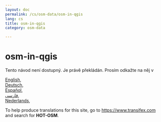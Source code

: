 ```yaml
---
layout: doc
permalink: /cs/osm-data/osm-in-qgis
lang: cs
title: osm-in-qgis
category: osm-data

---
```


osm-in-qgis  
=================  

Tento návod není dostupný. Je právě překládán. Prosím odkažte na něj v   

[English](/en/osm-data/osm-in-qgis),  
[Deutsch](/de/osm-data/osm-in-qgis),  
[Español](/es/osm-data/osm-in-qgis),  
[فارسی](/fa/osm-data/osm-in-qgis),  
[Nederlands](/nl_NL/osm-data/osm-in-qgis),  

To help produce translations for this site, go to <https://www.transifex.com> and search for **HOT-OSM**.  

<!-- hidden text -->
